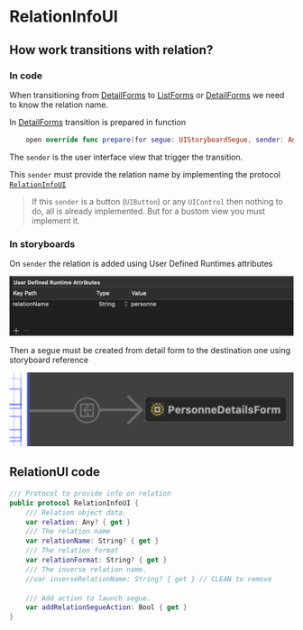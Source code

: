 # RelationInfoUI

## How work transitions with relation?

### In code

When transitioning from [DetailForms](DetailsForm.md) to [ListForms](ListForm.md) or [DetailForms](DetailsForm.md) we need to know the relation name.

In [DetailForms](DetailsForm.md) transition is prepared in function

```swift
    open override func prepare(for segue: UIStoryboardSegue, sender: Any?) {
```

The `sender` is the user interface view that trigger the transition.

This `sender` must provide the relation name by implementing the protocol [`RelationInfoUI`](#relationui-code)


> If this `sender` is a button (`UIButton`) or any `UIControl` then nothing to do, all is already implemented. But for a bustom view you must implement it.

### In storyboards

On `sender` the relation is added using User Defined Runtimes attributes

![User Defined Runtimes attributes](usra.png)

Then a segue must be created from detail form to the destination one using storyboard reference

![segue on detail form](segue_detail.png)


## RelationUI code

```swift
/// Protocol to provide info on relation
public protocol RelationInfoUI {
    /// Relation object data.
    var relation: Any? { get }
    /// The relation name
    var relationName: String? { get }
    /// The relation format
    var relationFormat: String? { get }
    /// The inverse relation name.
    //var inverseRelationName: String? { get } // CLEAN to remove

    /// Add action to launch segue.
    var addRelationSegueAction: Bool { get }
}
```
